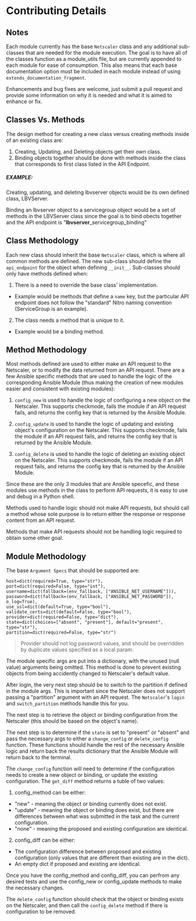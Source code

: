 # Contributing Details

## Notes
Each module currently has the base `Netscaler` class and any additional sub-classes that are needed for the module execution. The goal is to have all of the classes function as a module_utils file, but are currently appended to each module for ease of consumption. This also means that each base documentation option must be included in each module instead of using `extends_documentation_fragment`.

Enhancements and bug fixes are welcome, just submit a pull request and provide some information on why it is needed and what it is aimed to enhance or fix.

## Classes Vs. Methods
The design method for creating a new class versus creating methods inside of an existing class are:

1. Creating, Updating, and Deleting objects get their own class.
2. Binding objects together should be done with methods inside the class that corresponds to first class listed in the API Endpoint.

##### EXAMPLE:
Creating, updating, and deleting lbvserver objects would be its own defined class, LBVServer.

Binding an lbvserver object to a servicegroup object would be a set of methods in the LBVServer class since the goal is to bind obects together and the API endpoint is "**lbvserver**_servicegroup_binding"

## Class Methodology
Each new class should inherit the base `Netscaler` class, which is where all common methods are defined. The new sub-class should define the `api_endpoint` for the object when defining `__init__`. Sub-classes should only have methods defined when:

1. There is a need to override the base class' implementation.
  * Example would be methods that define a `name` key, but the particular API endpoint does not follow the "standard" Nitro naming convention (ServiceGroup is an example).
2. The class needs a method that is unique to it.
  * Example would be a binding method.

## Method Methodology
Most methods defined are used to either make an API request to the Netscaler, or to modify the data returned from an API request. There are a few Ansible specific methods that are used to handle the logic of the corresponding Ansible Module (thus making the creation of new modules easier and consistent with existing modules):

1. `config_new` is used to handle the logic of configuring a new object on the Netscaler. This supports checkmode, fails the module if an API request fails, and returns the config key that is returned by the Ansible Module.

2. `config_update` is used to handle the logic of updating and existing object's configuration on the Netscaler. This supports checkmode, fails the module if an API request fails, and returns the config key that is returned by the Ansible Module.

3. `config_delete` is used to handle the logic of deleting an existing object on the Netscaler. This supports checkmode, fails the module if an API request fails, and returns the config key that is returned by the Ansible Module.

Since these are the only 3 modules that are Ansible specefic, and these modules use methods in the class to perform API requests, it is easy to use and debug in a Python shell.

Methods used to handle logic should not make API requests, but should call a method whose sole purpose is to return either the response or response content from an API request.

Methods that make API requests should not be handling logic required to obtain some other goal.

## Module Methodology
The base `Argument Specs` that should be supported are:
```
host=dict(required=True, type="str"),
port=dict(required=False, type="int"),
username=dict(fallback=(env_fallback, ["ANSIBLE_NET_USERNAME"])),
password=dict(fallback=(env_fallback, ["ANSIBLE_NET_PASSWORD"]), o_log=True),
use_ssl=dict(default=True, type="bool"),
validate_certs=dict(default=False, type="bool"),
provider=dict(required=False, type="dict"),
state=dict(choices=["absent", "present"], default="present", type="str"),
partition=dict(required=False, type="str")
```
>Provider should not log password values, and should be overridden by duplicate values specified as a local param.

The module specific args are put into a dictionary, with the unused (null value) arguments being omitted. This method is done to prevent existing objects from being accidently changed to Netscaler's default value.

After login, the very next step should be to switch to the partition if defined in the module args. This is important since the Netscaler does not support passing a "partition" argument with an API request. The `Netscaler`'s `login` and `switch_partition` methods handle this for you.

The next step is to retrieve the object or binding configuration from the Netscaler (this should be based on the object's name).

The next step is to determine if the `state` is set to "present" or "absent" and pass the necessary args to either a `change_config` or `delete_config` function. These functions should handle the rest of the necessary Ansible logic and return back the results dictionary that the Ansible Module will return back to the terminal.

The `change_config` function will need to determine if the configuration needs to create a new object or binding, or update the existing configuration. The `get_diff` method returns a tuble of two values:

1. config_method can be either:
  * "new" - meaning the object or binding currently does not exist.
  * "update" - meaning the object or binding does exist, but there are differences between what was submitted in the task and the current configuration.
  * "none" - meaning the proposed and existing configuration are identical.
2. config_diff can be either:
  * The configuration difference between proposed and existing configuration (only values that are different than existing are  in the dict).
  * An empty dict if proposed and existing are identical.

Once you have the config_method and config_diff, you can perfrom any desired tests and use the config_new or config_update methods to make the necessary changes.

The `delete_config` function should check that the object or binding exists on the Netscaler, and then call the `config_delete` method if there is configuration to be removed.


